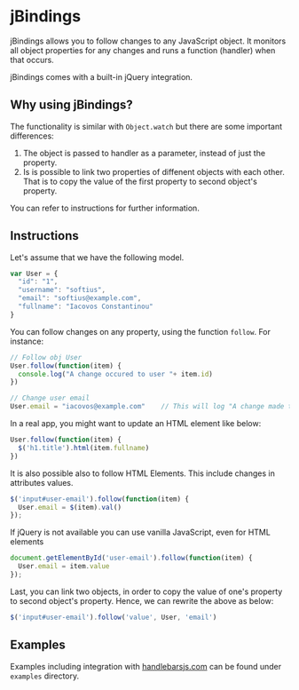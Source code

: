 jBindings
=========

jBindings allows you to follow changes to any JavaScript object. It monitors all object properties for any changes and runs a function (handler) when that occurs.

jBindings comes with a built-in jQuery integration.

Why using jBindings?
-------------------
The functionality is similar with `Object.watch` but there are some important differences:

  1. The object is passed to handler as a parameter, instead of just the property.
  2. Is is possible to link two properties of diffenent objects with each other. That is to copy the value of the first property to second object's property.

You can refer to instructions for further information.

Instructions
------------

Let's assume that we have the following model.

``` JAVASCRIPT
var User = {
  "id": "1",
  "username": "softius",
  "email": "softius@example.com",
  "fullname": "Iacovos Constantinou"
}
```

You can follow changes on any property, using the function `follow`. For instance:

``` JAVASCRIPT
// Follow obj User
User.follow(function(item) {
  console.log("A change occured to user "+ item.id)
})

// Change user email
User.email = "iacovos@example.com"    // This will log "A change made to user 1"
```

In a real app, you might want to update an HTML element like below:

``` JAVASCRIPT
User.follow(function(item) {
  $('h1.title').html(item.fullname)
})
```
It is also possible also to follow HTML Elements. This include changes in attributes values.

``` JAVASCRIPT
$('input#user-email').follow(function(item) {
  User.email = $(item).val()
});
```

If jQuery is not available you can use vanilla JavaScript, even for HTML elements

``` JAVASCRIPT
document.getElementById('user-email').follow(function(item) {
  User.email = item.value
});
```

Last, you can link two objects, in order to copy the value of one's property to second object's property. Hence, we can rewrite the above as below:

``` JAVASCRIPT
$('input#user-email').follow('value', User, 'email')
```

Examples
--------
Examples including integration with [handlebarsjs.com](handlebars.js) can be found under `examples` directory. 
